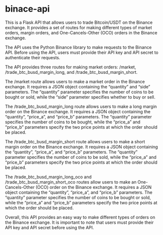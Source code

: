 # binace-api

This is a Flask API that allows users to trade Bitcoin/USDT on the Binance exchange. It provides a set of routes for making different types of market orders, margin orders, and One-Cancels-Other (OCO) orders in the Binance exchange.

The API uses the Python Binance library to make requests to the Binance API. Before using the API, users must provide their API key and API secret to authenticate their requests. 

The API provides three routes for making market orders: /market, /trade_btc_busd_margin_long, and /trade_btc_busd_margin_short. 

The /market route allows users to make a market order in the Binance exchange. It requires a JSON object containing the “quantity” and “side” parameters. The “quantity” parameter specifies the number of coins to be bought or sold, while the “side” parameter specifies whether to buy or sell.

The /trade_btc_busd_margin_long route allows users to make a long margin order on the Binance exchange. It requires a JSON object containing the “quantity”, “price_a”, and “price_b” parameters. The “quantity” parameter specifies the number of coins to be bought, while the “price_a” and “price_b” parameters specify the two price points at which the order should be placed.

The /trade_btc_busd_margin_short route allows users to make a short margin order on the Binance exchange. It requires a JSON object containing the “quantity”, “price_a”, and “price_b” parameters. The “quantity” parameter specifies the number of coins to be sold, while the “price_a” and “price_b” parameters specify the two price points at which the order should be placed.

The /trade_btc_busd_margin_long_oco and /trade_btc_busd_margin_short_oco routes allow users to make an One-Cancels-Other (OCO) order on the Binance exchange. It requires a JSON object containing the “quantity”, “price_a”, and “price_b” parameters. The “quantity” parameter specifies the number of coins to be bought or sold, while the “price_a” and “price_b” parameters specify the two price points at which the order should be placed.

Overall, this API provides an easy way to make different types of orders on the Binance exchange. It is important to note that users must provide their API key and API secret before using the API.
